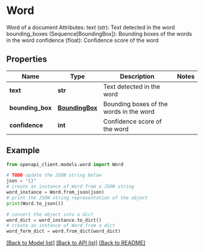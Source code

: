 # Word

Word of a document      Attributes:         text (str): Text detected in the word         bounding_boxes (Sequence[BoundingBox]): Bounding boxes of the words in the word         confidence (float): Confidence score of the word     

## Properties

Name | Type | Description | Notes
------------ | ------------- | ------------- | -------------
**text** | **str** | Text detected in the word | 
**bounding_box** | [**BoundingBox**](BoundingBox.md) | Bounding boxes of the words in the word | 
**confidence** | **int** | Confidence score of the word | 

## Example

```python
from openapi_client.models.word import Word

# TODO update the JSON string below
json = "{}"
# create an instance of Word from a JSON string
word_instance = Word.from_json(json)
# print the JSON string representation of the object
print(Word.to_json())

# convert the object into a dict
word_dict = word_instance.to_dict()
# create an instance of Word from a dict
word_form_dict = word.from_dict(word_dict)
```
[[Back to Model list]](../README.md#documentation-for-models) [[Back to API list]](../README.md#documentation-for-api-endpoints) [[Back to README]](../README.md)


